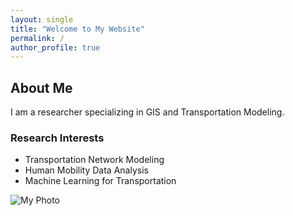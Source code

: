 ```yaml
---
layout: single
title: "Welcome to My Website"
permalink: /
author_profile: true
---
```


## About Me
I am a researcher specializing in GIS and Transportation Modeling.

### Research Interests
- Transportation Network Modeling
- Human Mobility Data Analysis
- Machine Learning for Transportation

![My Photo](/assets/images/profile.jpg)
